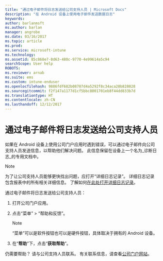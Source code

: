 ```yaml
---
title: "通过电子邮件将日志发送给公司支持人员 | Microsoft Docs"
description: "在 Android 设备上使用电子邮件发送数据日志"
keywords: 
author: barlanmsft
ms.author: barlan
manager: angrobe
ms.date: 03/16/2017
ms.topic: article
ms.prod: 
ms.service: microsoft-intune
ms.technology: 
ms.assetid: 85c868e7-8d63-480c-9770-4e99614a5c94
searchScope: User help
ROBOTS: 
ms.reviewer: arnab
ms.suite: ems
ms.custom: intune-enduser
ms.openlocfilehash: 9886fdf682b08707d4a5292f8c34aca20b828028
ms.sourcegitcommit: f2f147a1177d1cf5bbc8001701eb8f44dd833b7d
ms.translationtype: HT
ms.contentlocale: zh-CN
ms.lasthandoff: 12/12/2017
---
```

# <a name="send-logs-to-your-company-support-using-email"></a>通过电子邮件将日志发送给公司支持人员

如果在 Android 设备上使用公司门户应用时遇到错误，可以通过电子邮件向公司支持人员发送信息，以帮助他们解决问题。 此信息保留在设备上一个名为_诊断日志_的专用文档中。

> [!Note]
> 为了让公司支持人员能够更快找出问题，应打开“详细日志记录”。 详细日志记录包含报表中的所有相关详细信息。 了解如何[在此处打开详细日志记录](use-verbose-logging-to-help-your-it-administrator-fix-device-issues-android.md)。

通过电子邮件将日志发送给公司支持人员：

1.  打开公司门户应用。

2.  点击“菜单” >  “帮助和反馈”。

    > [!NOTE]
    > “菜单”可以是软件按钮也可以是硬件按钮，具体取决于拥有的 Android 设备。

3.  在“**帮助**”下，点击“**获取帮助**”。

仍需要帮助？ 请与公司支持人员联系。 有关联系信息，请查看[公司门户网站](https://portal.manage.microsoft.com#HelpDeskDialog)。
